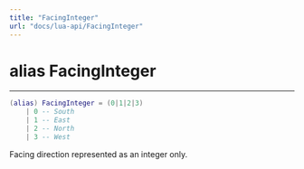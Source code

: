 ```yaml
---
title: "FacingInteger"
url: "docs/lua-api/FacingInteger"
---
```

# alias FacingInteger
---



```lua
(alias) FacingInteger = (0|1|2|3)
    | 0 -- South
    | 1 -- East
    | 2 -- North
    | 3 -- West

```




Facing direction represented as an integer only.

